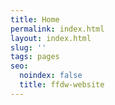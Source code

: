 ```yaml
---
title: Home
permalink: index.html
layout: index.html
slug: ''
tags: pages
seo:
  noindex: false
  title: ffdw-website
---
```



